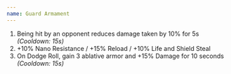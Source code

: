 ```yaml
---
name: Guard Armament
---
```


1. Being hit by an opponent reduces damage taken by 10% for 5s *(Cooldown: 15s)*
2. +10% Nano Resistance / +15% Reload / +10% Life and Shield Steal
3. On Dodge Roll, gain 3 ablative armor and +15% Damage for 10 seconds *(Cooldown: 15s)*
